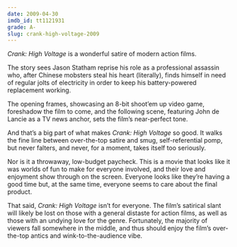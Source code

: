 ```yaml
---
date: 2009-04-30
imdb_id: tt1121931
grade: A-
slug: crank-high-voltage-2009
---
```


_Crank: High Voltage_ is a wonderful satire of modern action films.

The story sees Jason Statham reprise his role as a professional assassin who, after Chinese mobsters steal his heart (literally), finds himself in need of regular jolts of electricity in order to keep his battery-powered replacement working.

The opening frames, showcasing an 8-bit shoot’em up video game, foreshadow the film to come, and the following scene, featuring John de Lancie as a TV news anchor, sets the film’s near-perfect tone.

And that’s a big part of what makes _Crank: High Voltage_ so good. It walks the fine line between over-the-top satire and smug, self-referential pomp, but never falters, and never, for a moment, takes itself too seriously.

Nor is it a throwaway, low-budget paycheck. This is a movie that looks like it was worlds of fun to make for everyone involved, and their love and enjoyment show through on the screen. Everyone looks like they’re having a good time but, at the same time, everyone seems to care about the final product.

That said, _Crank: High Voltage_ isn’t for everyone. The film’s satirical slant will likely be lost on those with a general distaste for action films, as well as those with an undying love for the genre. Fortunately, the majority of viewers fall somewhere in the middle, and thus should enjoy the film’s over-the-top antics and wink-to-the-audience vibe.
